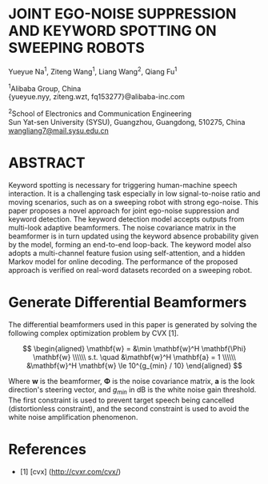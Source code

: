 # JOINT EGO-NOISE SUPPRESSION AND KEYWORD SPOTTING ON SWEEPING ROBOTS

Yueyue Na<sup>1</sup>, Ziteng Wang<sup>1</sup>, Liang Wang<sup>2</sup>, Qiang Fu<sup>1</sup>

<sup>1</sup>Alibaba Group, China </br>
{yueyue.nyy, ziteng.wzt, fq153277}@alibaba-inc.com

<sup>2</sup>School of Electronics and Communication Engineering </br>
Sun Yat-sen University (SYSU), Guangzhou, Guangdong, 510275, China </br>
wangliang7@mail.sysu.edu.cn

# ABSTRACT
Keyword spotting is necessary for triggering human-machine speech interaction. It is a challenging task especially in low signal-to-noise ratio and moving scenarios, such as on a sweeping robot with strong ego-noise. This paper proposes a novel approach for joint ego-noise suppression and keyword detection. The keyword detection model accepts outputs from multi-look adaptive beamformers. The noise covariance matrix in the beamformer is in turn updated using the keyword absence probability given by the model, forming an end-to-end loop-back. The keyword model also adopts a multi-channel feature fusion using self-attention, and a hidden Markov model for online decoding. The performance of the proposed approach is verified on real-word datasets recorded on a sweeping robot.

# Generate Differential Beamformers
The differential beamformers used in this paper is generated by solving the following complex optimization problem by CVX [1].

$$
\begin{aligned}
    \mathbf{w} = &\min \mathbf{w}^H \mathbf{\Phi} \mathbf{w} \\\\\\
    s.t. \quad &\mathbf{w}^H \mathbf{a} = 1 \\\\\\
               &\mathbf{w}^H \mathbf{w} \le 10^{g_{min} / 10}
\end{aligned}
$$

Where $\mathbf{w}$ is the beamformer, $\mathbf{\Phi}$ is the noise covariance matrix, $\mathbf{a}$ is the look direction's steering vector, and $g_{min}$ in dB is the white noise gain threshold. The first constraint is used to prevent target speech being cancelled (distortionless constraint), and the second constraint is used to avoid the white noise amplification phenomenon.

# References
- [1] [cvx] (http://cvxr.com/cvx/)
